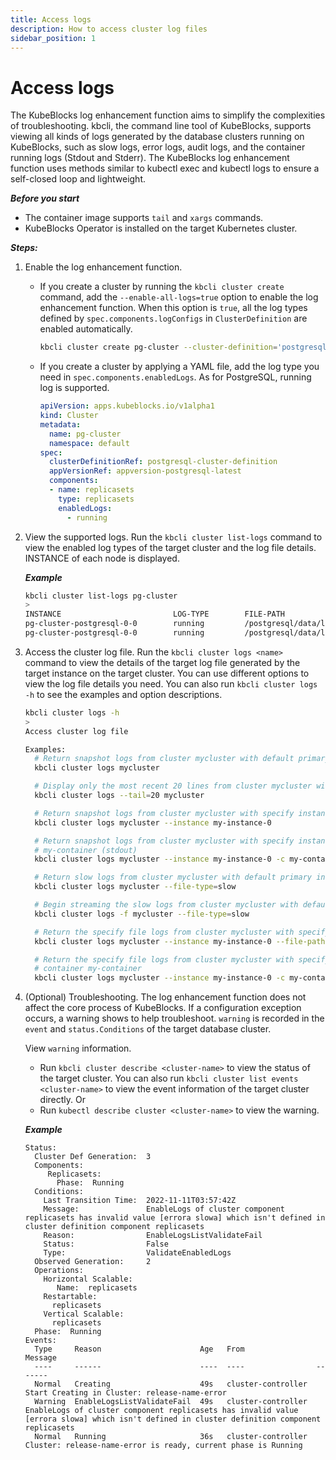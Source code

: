 ```yaml
---
title: Access logs
description: How to access cluster log files
sidebar_position: 1
---
```


# Access logs
The KubeBlocks log enhancement function aims to simplify the complexities of troubleshooting. kbcli, the command line tool of KubeBlocks, supports viewing all kinds of logs generated by the database clusters running on KubeBlocks, such as slow logs, error logs, audit logs, and the container running logs (Stdout and Stderr).
The KubeBlocks log enhancement function uses methods similar to kubectl exec and kubectl logs to ensure a self-closed loop and lightweight.

***Before you start***

- The container image supports `tail` and `xargs` commands.
- KubeBlocks Operator is installed on the target Kubernetes cluster.

***Steps:***

1. Enable the log enhancement function.
   - If you create a cluster by running the `kbcli cluster create` command, add the `--enable-all-logs=true` option to enable the log enhancement function. When this option is `true`, all the log types defined by `spec.components.logConfigs` in `ClusterDefinition` are enabled automatically.

     ```bash
     kbcli cluster create pg-cluster --cluster-definition='postgresql' --enable-all-logs=true 
     ```
   - If you create a cluster by applying a YAML file, add the log type you need in `spec.components.enabledLogs`. As for PostgreSQL, running log is supported.

     ```YAML
     apiVersion: apps.kubeblocks.io/v1alpha1
     kind: Cluster
     metadata:
       name: pg-cluster
       namespace: default
     spec:
       clusterDefinitionRef: postgresql-cluster-definition
       appVersionRef: appversion-postgresql-latest
       components:
       - name: replicasets
         type: replicasets
         enabledLogs:
           - running
     ```
   
2. View the supported logs.
   Run the `kbcli cluster list-logs` command to view the enabled log types of the target cluster and the log file details. INSTANCE of each node is displayed.
   
   ***Example***

   ```bash
   kbcli cluster list-logs pg-cluster
   >
   INSTANCE                         LOG-TYPE        FILE-PATH                                          SIZE    LAST-WRITTEN                      COMPONENT
   pg-cluster-postgresql-0-0        running         /postgresql/data/log/postgresql-2023-03-03.csv     6.9K    Mar 03, 2023 07:17 (UTC+00:00)    postgresql
   pg-cluster-postgresql-0-0        running         /postgresql/data/log/postgresql-2023-03-03.log     326     Mar 03, 2023 07:17 (UTC+00:00)    postgresql         
   ```

3. Access the cluster log file.
   Run the `kbcli cluster logs <name>` command to view the details of the target log file generated by the target instance on the target cluster. You can use different options to view the log file details you need. 
   You can also run `kbcli cluster logs -h` to see the examples and option descriptions.   
   ```bash
   kbcli cluster logs -h
   >
   Access cluster log file

   Examples:
     # Return snapshot logs from cluster mycluster with default primary instance (stdout)
     kbcli cluster logs mycluster

     # Display only the most recent 20 lines from cluster mycluster with default primary instance (stdout)
     kbcli cluster logs --tail=20 mycluster

     # Return snapshot logs from cluster mycluster with specify instance my-instance-0 (stdout)
     kbcli cluster logs mycluster --instance my-instance-0

     # Return snapshot logs from cluster mycluster with specify instance my-instance-0 and specify container
     # my-container (stdout)
     kbcli cluster logs mycluster --instance my-instance-0 -c my-container

     # Return slow logs from cluster mycluster with default primary instance
     kbcli cluster logs mycluster --file-type=slow

     # Begin streaming the slow logs from cluster mycluster with default primary instance
     kbcli cluster logs -f mycluster --file-type=slow

     # Return the specify file logs from cluster mycluster with specify instance my-instance-0
     kbcli cluster logs mycluster --instance my-instance-0 --file-path=/var/log/yum.log

     # Return the specify file logs from cluster mycluster with specify instance my-instance-0 and specify
     # container my-container
     kbcli cluster logs mycluster --instance my-instance-0 -c my-container --file-path=/var/log/yum.log
   ```

4. (Optional) Troubleshooting.
     The log enhancement function does not affect the core process of KubeBlocks. If a configuration exception occurs, a warning shows to help troubleshoot.
     `warning` is recorded in the `event` and `status.Conditions` of the target database cluster. 

     View `warning` information.
     - Run `kbcli cluster describe <cluster-name>` to view the status of the target cluster. You can also run `kbcli cluster list events <cluster-name>` to view the event information of the target cluster directly.
    Or
     - Run `kubectl describe cluster <cluster-name>` to view the warning.
  
     ***Example***
     
     ```
     Status:
       Cluster Def Generation:  3
       Components:
          Replicasets:
            Phase:  Running
       Conditions:
         Last Transition Time:  2022-11-11T03:57:42Z
         Message:               EnableLogs of cluster component replicasets has invalid value [errora slowa] which isn't defined in cluster definition component replicasets
         Reason:                EnableLogsListValidateFail
         Status:                False
         Type:                  ValidateEnabledLogs
       Observed Generation:     2
       Operations:
         Horizontal Scalable:
            Name:  replicasets
         Restartable:
           replicasets
         Vertical Scalable:
           replicasets
       Phase:  Running
     Events:
       Type     Reason                      Age   From                Message
       ----     ------                      ----  ----                -------
       Normal   Creating                    49s   cluster-controller  Start Creating in Cluster: release-name-error
       Warning  EnableLogsListValidateFail  49s   cluster-controller  EnableLogs of cluster component replicasets has invalid value [errora slowa] which isn't defined in cluster definition component replicasets
       Normal   Running                     36s   cluster-controller  Cluster: release-name-error is ready, current phase is Running
     ```